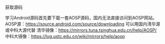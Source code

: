 

获取源码

学习Android源码首先要下载一套AOSP源码，国内无法直接访问到AOSP网站。
 AOSP源：https://source.android.com/source/downloading
 可以用国内清华源或中科大源代替
 清华镜像：https://mirrors.tuna.tsinghua.edu.cn/help/AOSP/
 中科大镜像：https://lug.ustc.edu.cn/wiki/mirrors/help/aosp

































































